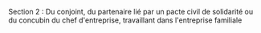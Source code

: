 Section 2 : Du conjoint, du partenaire lié par un pacte civil de solidarité ou du concubin du chef d'entreprise, travaillant dans l'entreprise familiale